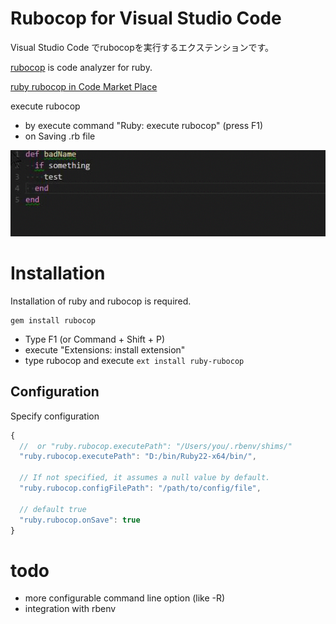 # Rubocop for Visual Studio Code

Visual Studio Code でrubocopを実行するエクステンションです。

[rubocop](https://github.com/bbatsov/rubocop) is code analyzer for ruby.

[ruby rubocop in Code Market Place](https://marketplace.visualstudio.com/items/misogi.ruby-rubocop)

execute rubocop
- by execute command "Ruby: execute rubocop" (press F1)
- on Saving .rb file

![exec on save](./images/onsave.gif)

# Installation

Installation of ruby and rubocop is required.

```
gem install rubocop
```

- Type F1 (or Command + Shift + P)
- execute "Extensions: install extension"
- type rubocop and execute `ext install ruby-rubocop`

## Configuration

Specify configuration

```javascript
{
  //  or "ruby.rubocop.executePath": "/Users/you/.rbenv/shims/"
  "ruby.rubocop.executePath": "D:/bin/Ruby22-x64/bin/",

  // If not specified, it assumes a null value by default.
  "ruby.rubocop.configFilePath": "/path/to/config/file",

  // default true
  "ruby.rubocop.onSave": true
}
```

# todo

- more configurable command line option (like -R)
- integration with rbenv
